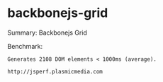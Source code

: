 # backbonejs-grid

Summary: Backbonejs Grid 

Benchmark: 

	Generates 2108 DOM elements < 1000ms (average).

	http://jsperf.plasmicmedia.com


